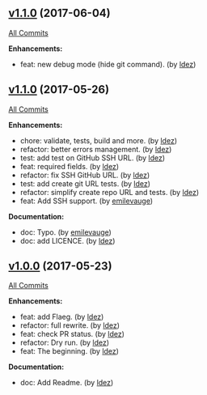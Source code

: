 ## [v1.1.0](https://github.com/ldez/gcg/tree/v1.2.0) (2017-06-04)
[All Commits](https://github.com/ldez/gcg/compare/v1.1.0...v1.2.0)

**Enhancements:**
* feat: new debug mode (hide git command). (by [ldez](https://github.com/ldez))

## [v1.1.0](https://github.com/ldez/gcg/tree/v1.1.0) (2017-05-26)
[All Commits](https://github.com/ldez/gcg/compare/v1.0.0...v1.1.0)

**Enhancements:**
* chore: validate, tests, build and more. (by [ldez](https://github.com/ldez))
* refactor: better errors management. (by [ldez](https://github.com/ldez))
* test: add test on GitHub SSH URL. (by [ldez](https://github.com/ldez))
* feat: required fields. (by [ldez](https://github.com/ldez))
* refactor: fix SSH GitHub URL. (by [ldez](https://github.com/ldez))
* test: add create git URL tests. (by [ldez](https://github.com/ldez))
* refactor: simplify create repo URL and tests. (by [ldez](https://github.com/ldez))
* feat: Add SSH support. (by [emilevauge](https://github.com/emilevauge))

**Documentation:**
* doc: Typo. (by [emilevauge](https://github.com/emilevauge))
* doc: add LICENCE. (by [ldez](https://github.com/ldez))


## [v1.0.0](https://github.com/ldez/gcg/tree/v1.0.0) (2017-05-23)
[All Commits](https://github.com/ldez/gcg/compare/cc3a05f...v1.0.0)


**Enhancements:**
* feat: add Flaeg. (by [ldez](https://github.com/ldez))
* refactor: full rewrite. (by [ldez](https://github.com/ldez))
* feat: check PR status. (by [ldez](https://github.com/ldez))
* refactor: Dry run. (by [ldez](https://github.com/ldez))
* feat: The beginning. (by [ldez](https://github.com/ldez))

**Documentation:**
* doc: Add Readme. (by [ldez](https://github.com/ldez))

